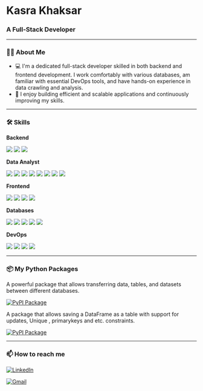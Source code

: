 <h1>Kasra Khaksar</h1>
<h3>A Full-Stack Developer</h3>

---

### 👨‍💻 About Me

- 💻 I'm a dedicated full-stack developer skilled in both backend and frontend development. I work comfortably with various databases, am familiar with essential DevOps tools, and have hands-on experience in data crawling and analysis.
- 🌱 I enjoy building efficient and scalable applications and continuously improving my skills.

---


### 🛠️ Skills



**Backend**  
<p>
  <img src="https://img.shields.io/badge/-Python-3776AB?logo=python&logoColor=white&style=for-the-badge" />
  <img src="https://img.shields.io/badge/-Django-092E20?logo=django&logoColor=white&style=for-the-badge" />
  <img src="https://img.shields.io/badge/-Django_REST_Framework-009688?logo=django&logoColor=white&style=for-the-badge" />
</p>




**Data Analyst**
<p>
  <img src="https://img.shields.io/badge/-Data_Crawling-DB2C1F?logo=scrapy&logoColor=white&style=for-the-badge">
  <img src="https://img.shields.io/badge/-BeautifulSoup-4B0082?logo=python&logoColor=white&style=for-the-badge" />
  <img src="https://img.shields.io/badge/-Selenium-43B02A?logo=selenium&logoColor=white&style=for-the-badge" />
  <img src="https://img.shields.io/badge/-NumPy-013243?logo=numpy&logoColor=white&style=for-the-badge" />
  <img src="https://img.shields.io/badge/-pandas-150458?logo=pandas&logoColor=white&style=for-the-badge" />
  <img src="https://img.shields.io/badge/-PySpark-E25A1C?logo=apachespark&logoColor=white&style=for-the-badge" />
  <img src="https://img.shields.io/badge/-Polars-4B9CD3?logo=polars&logoColor=white&style=for-the-badge" />
  <img src="https://img.shields.io/badge/-matplotlib-11557C?logo=matplotlib&logoColor=white&style=for-the-badge" />
</p>




**Frontend**  
<p>
  <img src="https://img.shields.io/badge/-Vue.js-4FC08D?logo=vue.js&logoColor=white&style=for-the-badge" />
  <img src="https://img.shields.io/badge/-CSS3-1572B6?logo=css3&logoColor=white&style=for-the-badge" />
  <img src="https://img.shields.io/badge/-JavaScript-F7DF1E?logo=javascript&logoColor=black&style=for-the-badge" />
  <img src="https://img.shields.io/badge/-jQuery-0769AD?logo=jquery&logoColor=white&style=for-the-badge" />
</p>



**Databases**  
<p>
  <img src="https://img.shields.io/badge/-MySQL-4479A1?logo=mysql&logoColor=white&style=for-the-badge" />
  <img src="https://img.shields.io/badge/-MongoDB-47A248?logo=mongodb&logoColor=white&style=for-the-badge" />
  <img src="https://img.shields.io/badge/-PostgreSQL-4169E1?logo=postgresql&logoColor=white&style=for-the-badge" />
  <img src="https://img.shields.io/badge/-Redis-DC382D?logo=redis&logoColor=white&style=for-the-badge" />
  <img src="https://img.shields.io/badge/-SQLite-003B57?logo=sqlite&logoColor=white&style=for-the-badge" />
</p>


**DevOps**  
<p>
  <img src="https://img.shields.io/badge/-Docker-2496ED?logo=docker&logoColor=white&style=for-the-badge" />
  <img src="https://img.shields.io/badge/-Git-F05032?logo=git&logoColor=white&style=for-the-badge" />
  <img src="https://img.shields.io/badge/-GitLab-FCA121?logo=gitlab&logoColor=white&style=for-the-badge" />
  <img src="https://img.shields.io/badge/-GitHub-181717?logo=github&logoColor=white&style=for-the-badge" />
</p>

---


### 📦 My Python Packages

A powerful package that allows transferring data, tables, and datasets between different databases.
<p>
  <a target="_blank" href="https://pypi.org/project/py-auto-migrate/">
    <img src="https://img.shields.io/badge/-PyPI-3776AB?logo=pypi&logoColor=white&style=for-the-badge" alt="PyPI Package" />
  </a>
</p>


A package that allows saving a DataFrame as a table with support for updates, Unique , primarykeys and etc. constraints.
<p>
  <a target="_blank" href="https://pypi.org/project/mysqlSaver/">
    <img src="https://img.shields.io/badge/-PyPI-3776AB?logo=pypi&logoColor=white&style=for-the-badge" alt="PyPI Package" />
  </a>
</p>


---

### 📫 How to reach me

<div>
  <p>
    <a target="_blank" href="https://www.linkedin.com/in/kasrakhaksar/" target="_blank" rel="noopener noreferrer">
      <img src="https://img.shields.io/badge/-LinkedIn-0077B5?logo=linkedin&logoColor=white&style=for-the-badge" alt="LinkedIn" />
    </a>
  </p>
  
  <p>
    <a href="mailto:ksra13khaksar@gmail.com">
      <img src="https://img.shields.io/badge/-Gmail-D14836?logo=gmail&logoColor=white&style=for-the-badge" alt="Gmail" />
    </a>
  </p>
</div>
